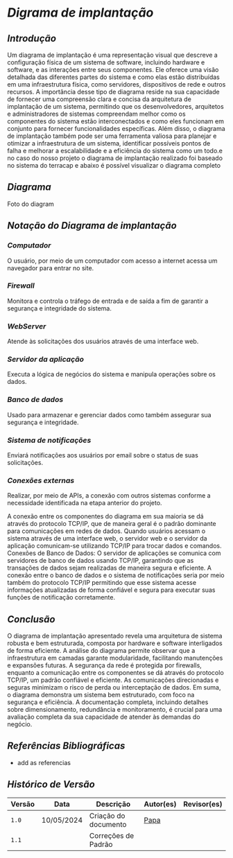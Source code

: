 # <a> *Digrama de implantação* </a>

## <a> *Introdução* </a>

 Um diagrama de implantação é uma representação visual que descreve a configuração física de um sistema de software, incluindo hardware e software, e as interações entre seus componentes. Ele oferece uma visão detalhada das diferentes partes do sistema e como elas estão distribuídas em uma infraestrutura física, como servidores, dispositivos de rede e outros recursos. A importância desse tipo de diagrama reside na sua capacidade de fornecer uma compreensão clara e concisa da arquitetura de implantação de um sistema, permitindo que os desenvolvedores, arquitetos e administradores de sistemas compreendam melhor como os componentes do sistema estão interconectados e como eles funcionam em conjunto para fornecer funcionalidades específicas. Além disso, o diagrama de implantação também pode ser uma ferramenta valiosa para planejar e otimizar a infraestrutura de um sistema, identificar possíveis pontos de falha e melhorar a escalabilidade e a eficiência do sistema como um todo.e no caso do nosso projeto o diagrama de implantação realizado foi baseado no sistema do terracap e abaixo é possível visualizar o diagrama completo

## <a> *Diagrama* </a>

 Foto do diagram

## <a> *Notação do Diagrama de implantação* </a>




### <a> *Computador* </a> 

O usuário, por meio de um computador com acesso a internet acessa um navegador para entrar no site.

### <a> *Firewall* </a>

Monitora e controla o tráfego de entrada e de saída a fim de garantir a segurança e integridade do sistema.

### <a> *WebServer* </a>

 Atende às solicitações dos usuários através de uma interface web.

### <a> *Servidor da aplicação* </a>

 Executa a lógica de negócios do sistema e manipula operações sobre os dados.

### <a> *Banco de dados* </a> 

Usado para  armazenar e gerenciar dados como também assegurar sua segurança e integridade.

### <a> *Sistema de notificações* </a> 

Enviará notificações aos usuários por email sobre o status de suas solicitações.

### <a> *Conexões externas* </a> 

Realizar, por meio de APIs, a conexão com outros sistemas conforme a necessidade identificada na etapa anterior do projeto.

A conexão entre os componentes do diagrama em sua maioria se dá através do protocolo TCP/IP, que de maneira geral é o padrão dominante para comunicações em redes de dados. 
	Quando usuários acessam o sistema através de uma interface web, o servidor web e o servidor da aplicação comunicam-se utilizando TCP/IP para trocar dados e comandos.
Conexões de Banco de Dados: O servidor de aplicações se comunica com servidores de banco de dados usando TCP/IP, garantindo que as transações de dados sejam realizadas de maneira segura e eficiente. 
A conexão entre o banco de dados e o sistema de notificações seria por meio também do protocolo TCP/IP permitindo que esse sistema acesse informações atualizadas de forma confiável e segura para executar suas funções de notificação corretamente.


## <a> *Conclusão* </a>

O diagrama de implantação apresentado revela uma arquitetura de sistema robusta e bem estruturada, composta por hardware e software interligados de forma eficiente. A análise do diagrama permite observar que a infraestrutura em camadas garante modularidade, facilitando manutenções e expansões futuras. A segurança da rede é protegida por firewalls, enquanto a comunicação entre os componentes se dá através do protocolo TCP/IP, um padrão confiável e eficiente. As comunicações direcionadas e seguras minimizam o risco de perda ou interceptação de dados. Em suma, o diagrama demonstra um sistema bem estruturado, com foco na segurança e eficiência. A documentação completa, incluindo detalhes sobre dimensionamento, redundância e monitoramento, é crucial para uma avaliação completa da sua capacidade de atender às demandas do negócio.

## <a>*Referências Bibliográficas*</a>

- add as referencias

## <a>*Histórico de Versão*</a>

| Versão | Data       | Descrição            | Autor(es)                    | Revisor(es)                        |
| ------ | ---------- | -------------------- | ---------------------------- | ---------------------------------- |
| `1.0`  | 10/05/2024 | Criação do documento | [Papa](../../Subgrupos/Papa.md) | |
| `1.1`  |  | Correções de Padrão | | 